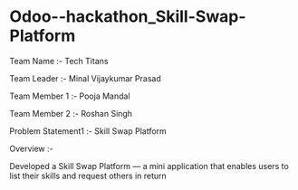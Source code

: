 # Odoo--hackathon_Skill-Swap-Platform

Team Name :- Tech Titans

  Team Leader :- Minal Vijaykumar Prasad
  
  Team Member 1 :- Pooja Mandal
  
  Team Member 2 :- Roshan Singh



Problem Statement1 :- Skill Swap Platform  

Overview :- 

Developed a Skill Swap Platform — a mini application that enables users to list their skills and 
request others in return
